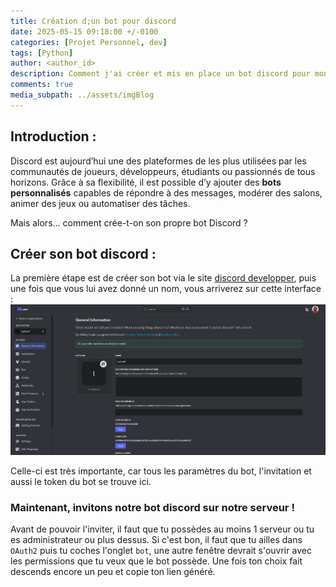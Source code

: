 ```yaml
---
title: Création d;un bot pour discord
date: 2025-05-15 09:18:00 +/-0100
categories: [Projet Personnel, dev]
tags: [Python]
author: <author_id>
description: Comment j'ai créer et mis en place un bot discord pour mon serveur
comments: true
media_subpath: ../assets/imgBlog
---
```



## Introduction :

Discord est aujourd’hui une des plateformes de les plus utilisées par les communautés de joueurs, développeurs, étudiants ou passionnés de tous horizons. Grâce à sa flexibilité, il est possible d’y ajouter des **bots personnalisés** capables de répondre à des messages, modérer des salons, animer des jeux ou automatiser des tâches.

Mais alors… comment crée-t-on son propre bot Discord ?


## Créer son bot discord :
La première étape est de créer son bot via le site [discord developper](https://discord.com/developers/application), puis une fois que vous lui avez donné un nom, vous arriverez sur cette interface :
![TestImage](../assets/imgBlog/application.png)

Celle-ci est très importante, car tous les paramètres du bot, l'invitation et aussi le token du bot se trouve ici.

### Maintenant, invitons notre bot discord sur notre serveur !
Avant de pouvoir l'inviter, il faut que tu possèdes au moins 1 serveur ou tu es administrateur ou plus dessus. Si c'est bon, il faut que tu ailles dans ```OAuth2``` puis tu coches l'onglet ```bot```, une autre fenêtre devrait s'ouvrir avec les permissions que tu veux que le bot possède. Une fois ton choix fait descends encore un peu et copie ton lien généré.
